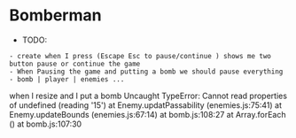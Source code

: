 # Bomberman

- TODO:

```
- create when I press (Escape Esc to pause/continue ) shows me two button pause or continue the game
- When Pausing the game and putting a bomb we should pause everything 
- bomb | player | enemies ...
```

when I resize and I put a bomb 
Uncaught TypeError: Cannot read properties of undefined (reading '15')
at Enemy.updatPassability (enemies.js:75:41)
at Enemy.updateBounds (enemies.js:67:14)
at bomb.js:108:27
at Array.forEach (<anonymous>)
at bomb.js:107:30
